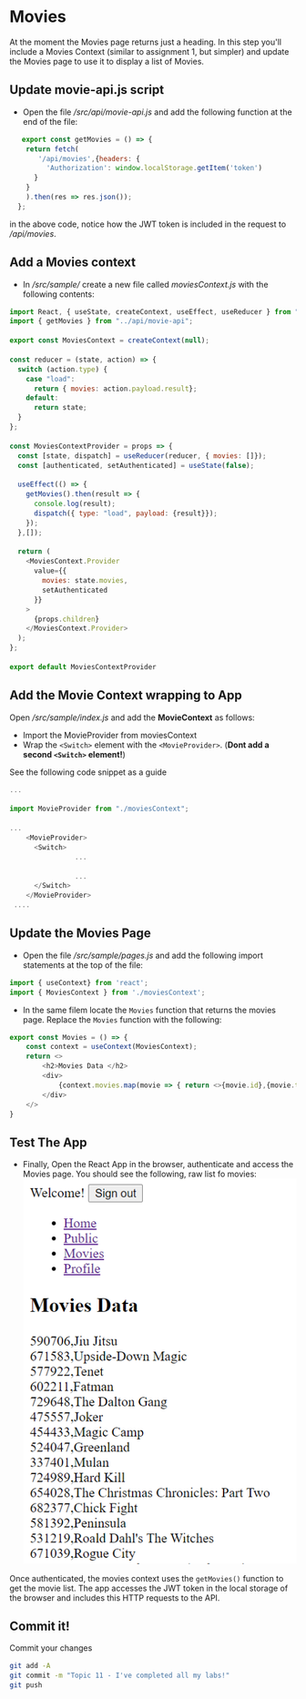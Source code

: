# Movies

At the moment the Movies page returns just a heading. In this step you'll include a Movies Context (similar to assignment 1, but simpler) and update the Movies page to use it to display a list of Movies. 

## Update movie-api.js script

+ Open the file */src/api/movie-api.js* and add the following function at the end of the file:

~~~javascript
   export const getMovies = () => {
    return fetch(
       '/api/movies',{headers: {
         'Authorization': window.localStorage.getItem('token')
      }
    }
    ).then(res => res.json());
  };
~~~

in the above code, notice how the JWT token is included in the request to */api/movies*.

## Add a Movies context

+ In */src/sample/* create a new file called *moviesContext.js*  with  the following contents:

~~~javascript
import React, { useState, createContext, useEffect, useReducer } from "react";
import { getMovies } from "../api/movie-api";

export const MoviesContext = createContext(null);

const reducer = (state, action) => {
  switch (action.type) {
    case "load":
      return { movies: action.payload.result};
    default:
      return state;
  }
};

const MoviesContextProvider = props => {
  const [state, dispatch] = useReducer(reducer, { movies: []});
  const [authenticated, setAuthenticated] = useState(false);

  useEffect(() => {
    getMovies().then(result => {
      console.log(result);
      dispatch({ type: "load", payload: {result}});
    });
  },[]);

  return (
    <MoviesContext.Provider
      value={{
        movies: state.movies,
        setAuthenticated
      }}
    >
      {props.children}
    </MoviesContext.Provider>
  );
};

export default MoviesContextProvider
~~~

## Add the Movie Context wrapping to App

Open */src/sample/index.js* and add the **MovieContext** as follows:
  + Import the MovieProvider from moviesContext
  + Wrap the ``<Switch>`` element with the ``<MovieProvider>``. (**Dont add a second ``<Switch>`` element!**)

See the following code snippet as a guide 

~~~javascript
...

import MovieProvider from "./moviesContext";

...
    <MovieProvider>
      <Switch>
                ...
                
                ...
      </Switch>
    </MovieProvider>
 ....
~~~  

## Update the Movies Page

+ Open the file */src/sample/pages.js* and add the following import statements at the top of the file:  
~~~javascript
import { useContext} from 'react';
import { MoviesContext } from './moviesContext';
~~~

+ In the same filem locate the ``Movies`` function that returns the movies page. Replace the ``Movies`` function with the following:  
~~~javascript
export const Movies = () => {
    const context = useContext(MoviesContext);
    return <>
        <h2>Movies Data </h2>
        <div>
            {context.movies.map(movie => { return <>{movie.id},{movie.title}<br /></> })}
        </div>
    </>
}
~~~

## Test The App

+ Finally, Open the React App in the browser, authenticate and access the Movies page. You should see the following, raw list fo movies:  
![Movies List](./img/6.png)  

Once authenticated, the movies context uses the ``getMovies()`` function to get the movie list. The app accesses the JWT token in the local storage of the browser and includes this HTTP requests to the API. 

## Commit it!
Commit your changes
~~~bash
git add -A
git commit -m "Topic 11 - I've completed all my labs!"
git push
~~~